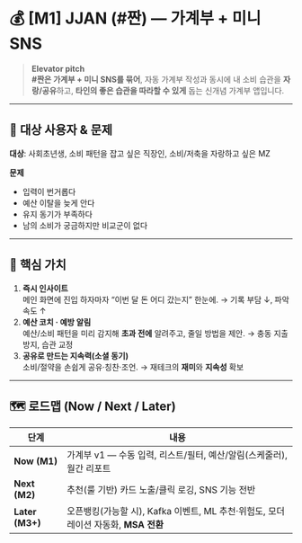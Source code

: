 # 💰 [M1] JJAN (#짠) — 가계부 + 미니 SNS

> **Elevator pitch**  
> **#짠은 가계부 + 미니 SNS를 묶어**, 자동 가계부 작성과 동시에 내 소비 습관을 **자랑/공유**하고, **타인의 좋은 습관을 따라할 수 있게** 돕는 신개념 가계부 앱입니다.

---

## 👥 대상 사용자 & 문제

**대상**: 사회초년생, 소비 패턴을 잡고 싶은 직장인, 소비/저축을 자랑하고 싶은 MZ

**문제**
- 입력이 번거롭다  
- 예산 이탈을 늦게 안다  
- 유지 동기가 부족하다  
- 남의 소비가 궁금하지만 비교군이 없다

---

## 💎 핵심 가치

1. **즉시 인사이트**  
   메인 화면에 진입 하자마자 “이번 달 돈 어디 갔는지” 한눈에. → 기록 부담 ↓, 파악 속도 ↑
2. **예산 코치 · 예방 알림**  
   예산/소비 패턴을 미리 감지해 **초과 전에** 알려주고, 줄일 방법을 제안. → 충동 지출 방지, 습관 교정
3. **공유로 만드는 지속력(소셜 동기)**  
   소비/절약을 손쉽게 공유·칭찬·조언. → 재테크의 **재미**와 **지속성** 확보

---

## 🗺️ 로드맵 (Now / Next / Later)

| 단계 | 내용 |
|---|---|
| **Now (M1)** | 가계부 v1 — 수동 입력, 리스트/필터, 예산/알림(스케줄러), 월간 리포트 |
| **Next (M2)** | 추천(룰 기반) 카드 노출/클릭 로깅, SNS 기능 전반 |
| **Later (M3+)** | 오픈뱅킹(가능할 시), Kafka 이벤트, ML 추천·위험도, 모더레이션 자동화, **MSA 전환** |
